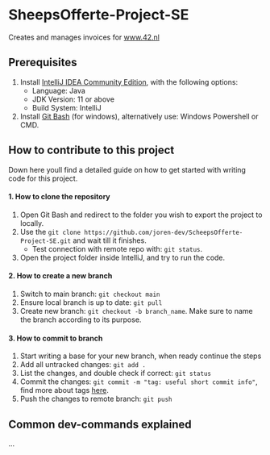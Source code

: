 # SheepsOfferte-Project-SE
Creates and manages invoices for www.42.nl

## Prerequisites
1. Install [IntelliJ IDEA Community Edition](https://www.jetbrains.com/idea/download/), with the following options:
	- Language: Java
	- JDK Version: 11 or above
	- Build System: IntelliJ
2. Install [Git Bash](https://gitforwindows.org/) (for windows), alternatively use: Windows Powershell or CMD.


## How to contribute to this project
Down here youll find a detailed guide on how to get started with writing code for this project.


#### 1. How to clone the repository
1. Open Git Bash and redirect to the folder you wish to export the project to locally.
2. Use the `git clone https://github.com/joren-dev/ScheepsOfferte-Project-SE.git` and wait till it finishes.
	- Test connection with remote repo with: `git status`.
3. Open the project folder inside IntelliJ, and try to run the code.

#### 2. How to create a new branch
1. Switch to main branch: `git checkout main`
2. Ensure local branch is up to date: `git pull`
3. Create new branch: `git checkout -b branch_name`. Make sure to name the branch according to its purpose.

#### 3. How to commit to branch
1. Start writing a base for your new branch, when ready continue the steps
2. Add all untracked changes: `git add .`
3. List the changes, and double check if correct: `git status`
4. Commit the changes: `git commit -m "tag: useful short commit info"`, find more about tags [here](link_wiki_here).
5. Push the changes to remote branch: `git push`


## Common dev-commands explained
...
